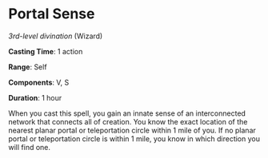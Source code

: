 # Portal Sense
*3rd-level divination* (Wizard)

**Casting Time**: 1 action

**Range**: Self

**Components**: V, S

**Duration**: 1 hour

When you cast this spell, you gain an innate sense of an interconnected network that connects all of creation. You know the exact location of the nearest planar portal or teleportation circle within 1 mile of you. If no planar portal or teleportation circle is within 1 mile, you know in which direction you will find one.
